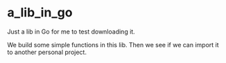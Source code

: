 # a_lib_in_go

Just a lib in Go for me to test downloading it.

We build some simple functions in this lib.
Then we see if we can import it to another personal project.
